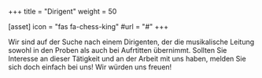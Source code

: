 +++
title = "Dirigent"
weight = 50

[asset]
  icon = "fas fa-chess-king"
  #url = "#"
+++

Wir sind auf der Suche nach einem Dirigenten, der die musikalische Leitung sowohl in den Proben als auch bei Aufrtitten übernimmt. Sollten Sie Interesse an dieser Tätigkeit und an der Arbeit mit uns haben, melden Sie sich doch einfach bei uns! Wir würden uns freuen!
